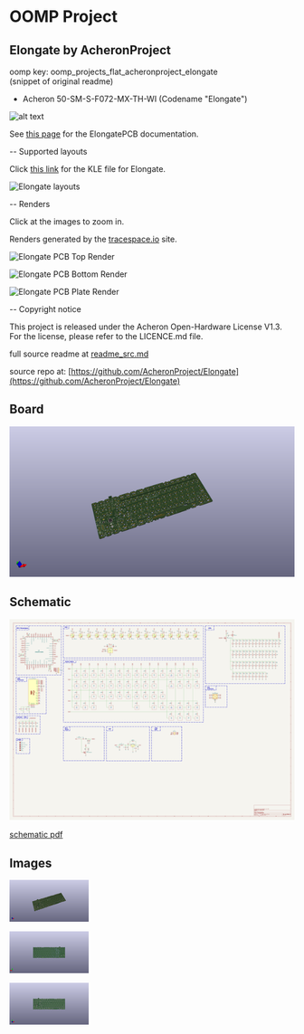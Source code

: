 # OOMP Project  
## Elongate  by AcheronProject  
  
oomp key: oomp_projects_flat_acheronproject_elongate  
(snippet of original readme)  
  
- Acheron 50-SM-S-F072-MX-TH-WI (Codename "Elongate")  
  
![alt text](https://raw.githubusercontent.com/Gondolindrim/acheronLibrary/master/graphics/acheronReadme.png "Acheron Logo")  
  
See [this page](https://gondolindrim.github.io/AcheronDocs/elongate/intro.html) for the ElongatePCB documentation.  
  
-- Supported layouts  
  
Click [this link](http://www.keyboard-layout-editor.com/-/gists/a7ea70bf0b0dbade28f4dd3f8dd61796) for the KLE file for Elongate.  
  
![Elongate layouts](https://github.com/Gondolindrim/Elongate/raw/master/graphics/elongateLayout.png)  
  
-- Renders  
  
Click at the images to zoom in.  
  
Renders generated by the [tracespace.io](https://tracespace.io/view/) site.  
  
![Elongate PCB Top Render](https://github.com/Gondolindrim/Elongate/raw/master/graphics/topRender.png)  
  
![Elongate PCB Bottom Render](https://github.com/Gondolindrim/Elongate/raw/master/graphics/bottomRender.png)  
  
![Elongate PCB Plate Render](https://github.com/Gondolindrim/Elongate/raw/master/graphics/plateRender.png)  
  
-- Copyright notice  
  
This project is released under the Acheron Open-Hardware License V1.3. For the license, please refer to the LICENCE.md file.  
  
  full source readme at [readme_src.md](readme_src.md)  
  
source repo at: [https://github.com/AcheronProject/Elongate](https://github.com/AcheronProject/Elongate)  
## Board  
  
[![working_3d.png](working_3d_600.png)](working_3d.png)  
## Schematic  
  
[![working_schematic.png](working_schematic_600.png)](working_schematic.png)  
  
[schematic pdf](working_schematic.pdf)  
## Images  
  
[![working_3d.png](working_3d_140.png)](working_3d.png)  
  
[![working_3d_back.png](working_3d_back_140.png)](working_3d_back.png)  
  
[![working_3d_front.png](working_3d_front_140.png)](working_3d_front.png)  
